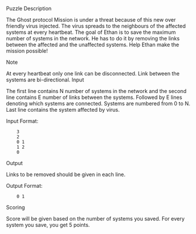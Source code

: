 Puzzle Description

The Ghost protocol Mission is under a threat because of this new over friendly virus injected. The virus spreads to the neighbours of the affected systems at every heartbeat. The goal of Ethan is to save the maximum number of systems in the network. He has to do it by removing the links between the affected and the unaffected systems. Help Ethan make the mission possible!

Note

At every heartbeat only one link can be disconnected.
Link between the systems are bi-directional.
Input

The first line contains N number of systems in the network and the second line contains E number of links between the systems. Followed by E lines denoting which systems are connected. Systems are numbered from 0 to N. Last line contains the system affected by virus.

Input Format:


		3
		2
		0 1
		1 2
		0

Output

Links to be removed should be given in each line.

Output Format:


		0 1

Scoring

Score will be given based on the number of systems you saved. For every system you save, you get 5 points.

